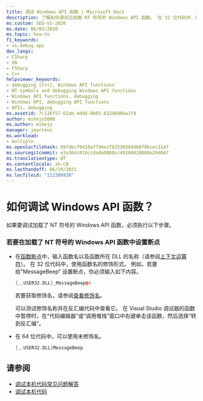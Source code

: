 ```yaml
---
title: 调试 Windows API 函数 | Microsoft Docs
description: 了解如何调试已加载 NT 符号的 Windows API 函数。 在 32 位代码中，使用函数名的修饰形式来设置断点。
ms.custom: SEO-VS-2020
ms.date: 06/03/2020
ms.topic: how-to
f1_keywords:
- vs.debug.api
dev_langs:
- CSharp
- VB
- FSharp
- C++
helpviewer_keywords:
- debugging [C++], Windows API functions
- NT symbols and debugging Windows API functions
- Windows API functions, debugging
- Windows API, debugging API functions
- APIs, debugging
ms.assetid: 7c126f57-62ab-4d94-9805-632d696ba1f0
author: mikejo5000
ms.author: mikejo
manager: jmartens
ms.workload:
- multiple
ms.openlocfilehash: 89fdbcf9d18a7794e1fb2520384db0f9bcec3147
ms.sourcegitcommit: e3a364c014ccdada0860cc4930d428808e20d667
ms.translationtype: HT
ms.contentlocale: zh-CN
ms.lasthandoff: 06/19/2021
ms.locfileid: "112386938"
---
```

# <a name="how-can-i-debug-windows-api-functions"></a>如何调试 Windows API 函数？
如果要调试加载了 NT 符号的 Windows API 函数，必须执行以下步骤。

### <a name="to-set-a-breakpoint-on-a-windows-api-function-with-nt-symbols-loaded"></a>若要在加载了 NT 符号的 Windows API 函数中设置断点

- 在[函数断点](../debugger/using-breakpoints.md#BKMK_Set_a_breakpoint_in_a_source_file)中，输入函数名以及函数所在 DLL 的名称（请参阅[上下文运算符](../debugger/context-operator-cpp.md)）。 在 32 位代码中，使用函数名的修饰形式。 例如，若要给”MessageBeep” 设置断点，你必须输入如下内容。

    ```cpp
    {,,USER32.DLL}_MessageBeep@4
    ```

     若要获取修饰名，请参阅[查看修饰名](/previous-versions/5x49w699(v=vs.140))。

     可以测试修饰名称并在反汇编代码中查看它。 在 Visual Studio 调试器的函数中暂停时，在“代码编辑器”或“调用堆栈”窗口中右键单击该函数，然后选择“转到反汇编”。

- 在 64 位代码中，可以使用未修饰名。

    ```cpp
    {,,USER32.DLL}MessageBeep
    ```

## <a name="see-also"></a>请参阅
- [调试本机代码常见问题解答](../debugger/debugging-native-code-faqs.md)
- [调试本机代码](../debugger/debugging-native-code.md)
